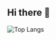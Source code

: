 ## Hi there 👋

![Top Langs](https://github-readme-stats.vercel.app/api/top-langs/?Jaian400=your-github-Jaian400&layout=compact)


<!--
**Jaian400/Jaian400** is a ✨ _special_ ✨ repository because its `README.md` (this file) appears on your GitHub profile.

Here are some ideas to get you started:

- 🔭 I’m currently working on ...
- 🌱 I’m currently learning ...
- 👯 I’m looking to collaborate on ...
- 🤔 I’m looking for help with ...
- 💬 Ask me about ...
- 📫 How to reach me: ...
- 😄 Pronouns: ...
- ⚡ Fun fact: ...
-->
